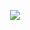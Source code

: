 <p align="center">
  <img src='https://git.io/typing-svg"><img src="https://readme-typing-svg.herokuapp.com?font=Fira+Code&size=40&pause=1000&color=F733E6&background=9600FF22&center=true&vCenter=true&width=435&lines=alfiankahfi_ai'>
</p>
